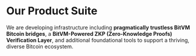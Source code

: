 # Our Product Suite

We are developing infrastructure including **pragmatically trustless BitVM Bitcoin bridges**, a **BitVM-Powered ZKP (Zero-Knowledge Proofs) Verification Layer**, and additional foundational tools to support a thriving, diverse Bitcoin ecosystem.
